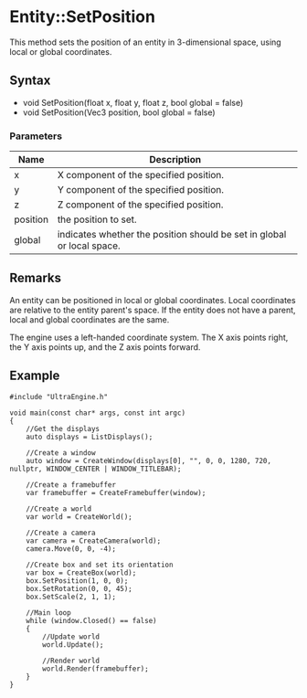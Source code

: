 # Entity::SetPosition
This method sets the position of an entity in 3-dimensional space, using local or global coordinates.

## Syntax
* void SetPosition(float x, float y, float z, bool global = false)
* void SetPosition(Vec3 position, bool global = false)

### Parameters
| Name | Description |
| ------ | ------ |
| x | X component of the specified position. |
| y | Y component of the specified position. |
| z | Z component of the specified position. |
| position | the position to set. |
| global | indicates whether the position should be set in global or local space. |

## Remarks
An entity can be positioned in local or global coordinates. Local coordinates are relative to the entity parent's space. If the entity does not have a parent, local and global coordinates are the same.

The engine uses a left-handed coordinate system. The X axis points right, the Y axis points up, and the Z axis points forward.

## Example
```
#include "UltraEngine.h"
	
void main(const char* args, const int argc)
{
	//Get the displays
	auto displays = ListDisplays();
  
	//Create a window
	auto window = CreateWindow(displays[0], "", 0, 0, 1280, 720, nullptr, WINDOW_CENTER | WINDOW_TITLEBAR);

	//Create a framebuffer
	var framebuffer = CreateFramebuffer(window);
    
	//Create a world
	var world = CreateWorld();
    
	//Create a camera
	var camera = CreateCamera(world);
	camera.Move(0, 0, -4);
  
	//Create box and set its orientation
	var box = CreateBox(world);    
	box.SetPosition(1, 0, 0);
	box.SetRotation(0, 0, 45);
	box.SetScale(2, 1, 1);
  
	//Main loop
	while (window.Closed() == false)
	{
		//Update world
		world.Update();
		
		//Render world
		world.Render(framebuffer);
	}
}
```
